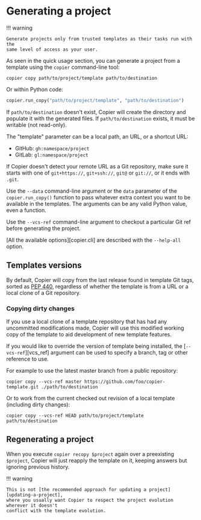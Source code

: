 # Generating a project

!!! warning

    Generate projects only from trusted templates as their tasks run with the
    same level of access as your user.

As seen in the quick usage section, you can generate a project from a template using the
`copier` command-line tool:

```shell
copier copy path/to/project/template path/to/destination
```

Or within Python code:

```python
copier.run_copy("path/to/project/template", "path/to/destination")
```

If `path/to/destination` doesn't exist, Copier will create the directory and populate it
with the generated files. If `path/to/destination` exists, it must be writable (not
read-only).

The "template" parameter can be a local path, an URL, or a shortcut URL:

- GitHub: `gh:namespace/project`
- GitLab: `gl:namespace/project`

If Copier doesn't detect your remote URL as a Git repository, make sure it starts with
one of `git+https://`, `git+ssh://`, `git@` or `git://`, or it ends with `.git`.

Use the `--data` command-line argument or the `data` parameter of the
`copier.run_copy()` function to pass whatever extra context you want to be available in
the templates. The arguments can be any valid Python value, even a function.

Use the `--vcs-ref` command-line argument to checkout a particular Git ref before
generating the project.

[All the available options][copier.cli] are described with the `--help-all` option.

## Templates versions

By default, Copier will copy from the last release found in template Git tags, sorted as
[PEP 440](https://peps.python.org/pep-0440/), regardless of whether the template is from
a URL or a local clone of a Git repository.

### Copying dirty changes

If you use a local clone of a template repository that has had any uncommitted
modifications made, Copier will use this modified working copy of the template to aid
development of new template features.

If you would like to override the version of template being installed, the
[`--vcs-ref`][vcs_ref] argument can be used to specify a branch, tag or other reference
to use.

For example to use the latest master branch from a public repository:

```shell
copier copy --vcs-ref master https://github.com/foo/copier-template.git ./path/to/destination
```

Or to work from the current checked out revision of a local template (including dirty
changes):

```shell
copier copy --vcs-ref HEAD path/to/project/template path/to/destination
```

## Regenerating a project

When you execute `copier recopy $project` again over a preexisting `$project`, Copier
will just reapply the template on it, keeping answers but ignoring previous history.

!!! warning

    This is not [the recommended approach for updating a project][updating-a-project],
    where you usually want Copier to respect the project evolution wherever it doesn't
    conflict with the template evolution.
